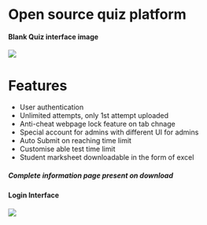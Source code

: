 <h1> Open source quiz platform</h1>

<h4>Blank Quiz interface image</h4>
<img src="https://raw.githubusercontent.com/Bikram-ghuku/quizerwebsite/main/assests/quiz_interface.png">

<h1>Features</h1>
<ul>
	<li>User authentication</li>
	<li>Unlimited attempts, only 1st attempt uploaded</li>
	<li>Anti-cheat webpage lock feature on tab chnage</li>
	<li>Special account for admins with different UI for admins</li>
	<li>Auto Submit on reaching time limit</li>
	<li>Customise able test time limit</li>
	<li>Student marksheet downloadable in the form of excel</li>
</ul>

<h5>Complete information page present on download</h5>

<h4>Login Interface</h4>
<img src="https://raw.githubusercontent.com/Bikram-ghuku/quizerwebsite/main/assests/login.png">
